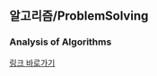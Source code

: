 ## 알고리즘/ProblemSolving 

### Analysis of Algorithms

[링크 바로가기](https://github.com/limdongjin/TIL/tree/master/algorithms/analysis)

